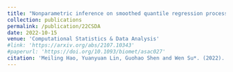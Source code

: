 ```yaml
---
title: "Nonparametric inference on smoothed quantile regression process"
collection: publications
permalink: /publication/22CSDA
date: 2022-10-15
venue: 'Computational Statistics & Data Analysis'
#link: 'https://arxiv.org/abs/2107.10343'
#paperurl: 'https://doi.org/10.1093/biomet/asac027'
citation: 'Meiling Hao, Yuanyuan Lin, Guohao Shen and Wen Su*. (2022). &quot;Nonparametric inference on smoothed quantile regression process. &quot; <i>Computational Statistics & Data Analysis.</i> To appear.'
---
```

